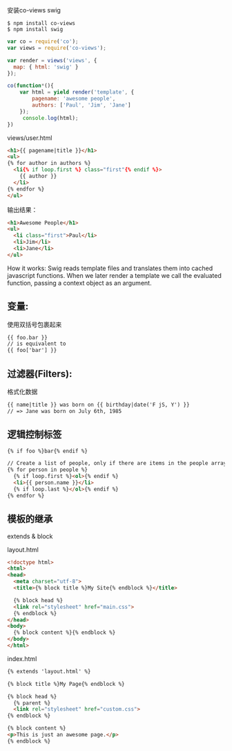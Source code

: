 
安装co-views swig
```shell
$ npm install co-views
$ npm install swig
```


```js
var co = require('co');
var views = require('co-views');

var render = views('views', {
  map: { html: 'swig' } 
});

co(function*(){
    var html = yield render('template', {
        pagename: 'awesome people',
        authors: ['Paul', 'Jim', 'Jane']
    });
     console.log(html);
})
```

views/user.html
```html
<h1>{{ pagename|title }}</h1>
<ul>
{% for author in authors %}
  <li{% if loop.first %} class="first"{% endif %}>
    {{ author }}
  </li>
{% endfor %}
</ul>
```


输出结果：
```html
<h1>Awesome People</h1>
<ul>
  <li class="first">Paul</li>
  <li>Jim</li>
  <li>Jane</li>
</ul>
```
How it works:
Swig reads template files and translates them into cached javascript functions. When we later render a template we call the evaluated function, passing a context object as an argument.


## 变量:
使用双括号包裹起来
```html
{{ foo.bar }}
// is equivalent to
{{ foo['bar'] }}
```


## 过滤器(Filters):
格式化数据
```html
{{ name|title }} was born on {{ birthday|date('F jS, Y') }}
// => Jane was born on July 6th, 1985
```


## 逻辑控制标签
```html
{% if foo %}bar{% endif %}

// Create a list of people, only if there are items in the people array
{% for person in people %}
  {% if loop.first %}<ol>{% endif %}
  <li>{{ person.name }}</li>
  {% if loop.last %}</ol>{% endif %}
{% endfor %}
```

## 模板的继承
extends & block

layout.html
```html
<!doctype html>
<html>
<head>
  <meta charset="utf-8">
  <title>{% block title %}My Site{% endblock %}</title>

  {% block head %}
  <link rel="stylesheet" href="main.css">
  {% endblock %}
</head>
<body>
  {% block content %}{% endblock %}
</body>
</html>
```


index.html
```html
{% extends 'layout.html' %}

{% block title %}My Page{% endblock %}

{% block head %}
  {% parent %}
  <link rel="stylesheet" href="custom.css">
{% endblock %}

{% block content %}
<p>This is just an awesome page.</p>
{% endblock %}
```